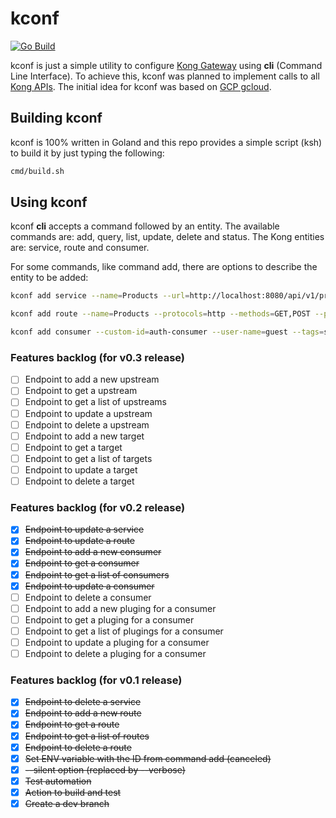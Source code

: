# kconf

[![Go Build](https://github.com/aldebap/kconf/actions/workflows/go.yml/badge.svg)](https://github.com/aldebap/kconf/actions/workflows/go.yml)

kconf is just a simple utility to configure [Kong Gateway](https://konghq.com/products/kong-gateway) using **cli** (Command Line Interface).
To achieve this, kconf was planned to implement calls to all [Kong APIs](https://docs.konghq.com/gateway/api/admin-oss/latest/).
The initial idea for kconf was based on [GCP gcloud](https://cloud.google.com/sdk/gcloud/).

## Building kconf

kconf is 100% written in Goland and this repo provides a simple script (ksh) to build it by just typing the following:

```sh
cmd/build.sh
```

## Using kconf

kconf **cli** accepts a command followed by an entity.
The available commands are: add, query, list, update, delete and status.
The Kong entities are: service, route and consumer.

For some commands, like command add, there are options to describe the entity to be added:

```sh
kconf add service --name=Products --url=http://localhost:8080/api/v1/products
```

```sh
kconf add route --name=Products --protocols=http --methods=GET,POST --paths=/api/v1/products --service-id=27168276282768
```

```sh
kconf add consumer --custom-id=auth-consumer --user-name=guest --tags=silver-tier
```

### Features backlog (for v0.3 release)

- [ ] Endpoint to add a new upstream
- [ ] Endpoint to get a upstream
- [ ] Endpoint to get a list of upstreams
- [ ] Endpoint to update a upstream
- [ ] Endpoint to delete a upstream
- [ ] Endpoint to add a new target
- [ ] Endpoint to get a target
- [ ] Endpoint to get a list of targets
- [ ] Endpoint to update a target
- [ ] Endpoint to delete a target

### Features backlog (for v0.2 release)

- [X] ~~Endpoint to update a service~~
- [X] ~~Endpoint to update a route~~
- [X] ~~Endpoint to add a new consumer~~
- [X] ~~Endpoint to get a consumer~~
- [X] ~~Endpoint to get a list of consumers~~
- [X] ~~Endpoint to update a consumer~~
- [ ] Endpoint to delete a consumer
- [ ] Endpoint to add a new pluging for a consumer
- [ ] Endpoint to get a pluging for a consumer
- [ ] Endpoint to get a list of plugings for a consumer
- [ ] Endpoint to update a pluging for a consumer
- [ ] Endpoint to delete a pluging for a consumer

### Features backlog (for v0.1 release)

- [X] ~~Endpoint to delete a service~~
- [X] ~~Endpoint to add a new route~~
- [X] ~~Endpoint to get a route~~
- [X] ~~Endpoint to get a list of routes~~
- [X] ~~Endpoint to delete a route~~
- [X] ~~Set ENV variable with the ID from command add (canceled)~~
- [X] ~~--silent option (replaced by --verbose)~~
- [X] ~~Test automation~~
- [X] ~~Action to build and test~~
- [X] ~~Create a dev branch~~
